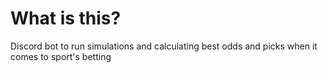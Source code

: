 # What is this?
Discord bot to run simulations and calculating best odds and picks when it comes to sport's betting
